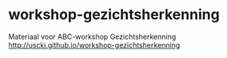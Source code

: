 # workshop-gezichtsherkenning
Materiaal voor ABC-workshop Gezichtsherkenning http://uscki.github.io/workshop-gezichtsherkenning
